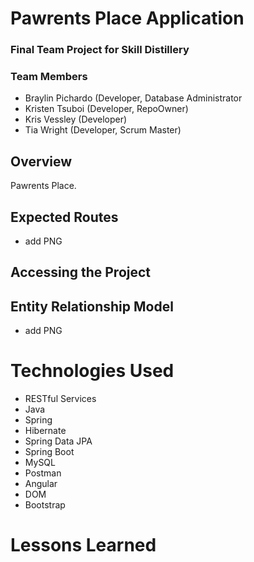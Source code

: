 # Pawrents Place Application

### Final Team Project for Skill Distillery

### Team Members
- Braylin Pichardo (Developer, Database Administrator
- Kristen Tsuboi (Developer, RepoOwner)
- Kris Vessley (Developer)
- Tia Wright (Developer, Scrum Master)

## Overview
Pawrents Place.

## Expected Routes
- add PNG 

## Accessing the Project

## Entity Relationship Model
- add PNG

# Technologies Used
- RESTful Services
- Java
- Spring
- Hibernate
- Spring Data JPA
- Spring Boot
- MySQL 
- Postman
- Angular
- DOM
- Bootstrap

# Lessons Learned